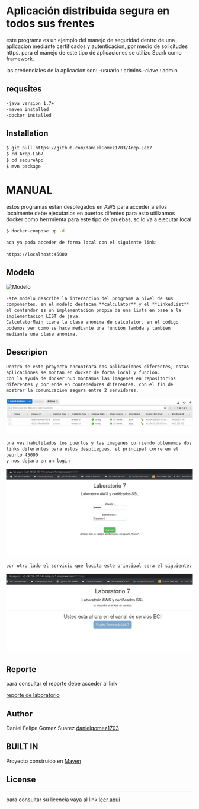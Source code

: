 # Aplicación distribuida segura en todos sus frentes

este programa es un ejemplo del manejo de seguridad dentro de una aplicacion mediante certificados y autenticacion, por medio de solicitudes https. 
para el manejo de este tipo de aplicaciones se utilizo Spark como framework.

las credenciales de la aplicacion son:
	-usuario : admins
	-clave : admin



## requsites
    -java version 1.7+
    -maven installed
	-docker installed

## Installation
 ```sh
$ git pull https://github.com/danielGomez1703/Arep-Lab7
$ cd Arep-Lab7
$ cd secureApp
$ mvn package
```

# MANUAL
  estos programas estan desplegados en AWS para acceder a ellos localmente debe ejecutarlos en puertos difentes
  para esto utilizamos docker como herrmienta para este tipo de pruebas, so lo va a ejecutar local 
 
 ```sh
$ docker-compose up -d
```
	aca ya poda acceder de forma local con el siguiente link:
	
	https://localhost:45000
	

    
## Modelo
![Modelo](https://github.com/danielGomez1703/Arep-Lab7/blob/master/resources/Model.JPG)

    Este modelo describe la interaccion del programa a nivel de sus componentes. en el modelo destacan **calculator** y el **LinkedList**
    el contendor es un implementacion propia de una lista en base a la implementacion LIST de java.
    CalculatorMain tiene la clase anonima de calculator, en el codigo podemos ver como se hace mediante una funcion lambda y tambien mediante una clase anonima.
    
    

## Descripion
	Dentro de este proyecto encontrara dos aplicaciones diferentes, estas aplicaciones se montan en docker de forma local y funcion. 
	con la ayuda de docker hub montamos las imagenes en repositorios diferentes y por ende en contenedores diferentea. con el fin de mostrar la comunicacion segura entre 2 servidores.
	
![evidencia](https://github.com/danielGomez1703/Arep-Lab7/blob/master/resources/ev1.JPG)

	una vez habilitados los puertos y las imagenes corriendo obtenemos dos links diferentes para estos despliegues, el principal corre en el peurto 45000
	y nos dejara en un login 
	
![evidencia2](https://github.com/danielGomez1703/Arep-Lab7/blob/master/resources/ev2.JPG)
	
	por otro lado el servicio que locita este principal sera el siguiente:
	
![evidencia3](https://github.com/danielGomez1703/Arep-Lab7/blob/master/resources/ev3.JPG)
## Reporte

para consultar el reporte debe acceder al link 

[reporte de laboratorio](https://github.com/danielGomez1703/Arep-Lab7/blob/master/resources/Design_OO.pdf)

## Author

Daniel Felipe Gomez Suarez [danielgomez1703](https://github.com/danielGomez1703)
    
## BUILT IN

Proyecto construido en [Maven](https://maven.apache.org/)
   
## License
----
para consultar su licencia vaya al link 
[leer aqui](https://github.com/danielGomez1703/Arep-Lab7/blob/master/LICENSE)